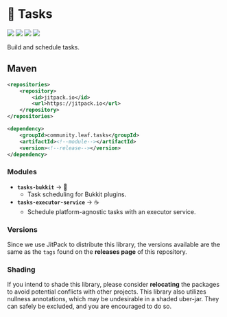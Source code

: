 # 📅 Tasks

[![](https://jitpack.io/v/community.leaf/tasks.svg)](https://jitpack.io/#community.leaf/tasks "Get maven artifacts on JitPack")
[![](https://img.shields.io/badge/License-MPL--2.0-blue)](./LICENSE "Project License: MPL-2.0")
[![](https://img.shields.io/badge/Java-11-orange)](# "Java Version: 11")
[![](https://img.shields.io/badge/View-Javadocs-%234D7A97)](https://javadoc.jitpack.io/community/leaf/tasks/tasks-parent/latest/javadoc/ "View Javadocs")

Build and schedule tasks.

## Maven

```xml
<repositories>
    <repository>
        <id>jitpack.io</id>
        <url>https://jitpack.io</url>
    </repository>
</repositories>
```

```xml
<dependency>
    <groupId>community.leaf.tasks</groupId>
    <artifactId><!--module--></artifactId>
    <version><!--release--></version>
</dependency>
```

### Modules

- **`tasks-bukkit`** → 🚰
    - Task scheduling for Bukkit plugins.
- **`tasks-executor-service`** → ☕ 
    - Schedule platform-agnostic tasks with an executor service.

### Versions

Since we use JitPack to distribute this library, the versions available 
are the same as the `tags` found on the **releases page** of this repository.

### Shading

If you intend to shade this library, please consider **relocating** the packages
to avoid potential conflicts with other projects. This library also utilizes
nullness annotations, which may be undesirable in a shaded uber-jar. They can
safely be excluded, and you are encouraged to do so.

